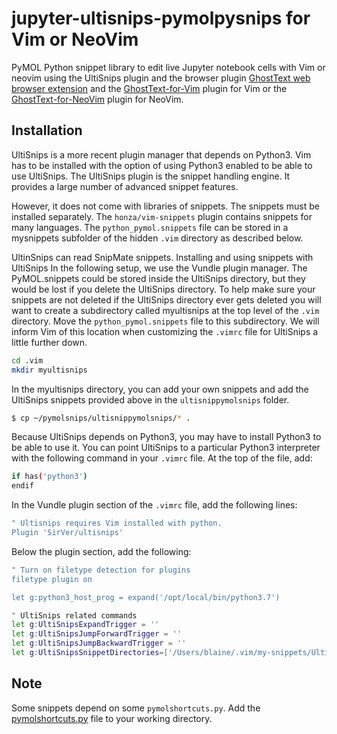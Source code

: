 # jupyter-ultisnips-pymolpysnips for Vim or NeoVim

PyMOL Python snippet library to edit live Jupyter notebook cells with Vim or neovim using the UltiSnips plugin and the browser plugin [GhostText web browser extension](https://github.com/fregante/GhostText) and the [GhostText-for-Vim](https://github.com/raghur/vim-ghost) plugin for Vim or the [GhostText-for-NeoVim](https://github.com/subnut/nvim-ghost.nvim) plugin for NeoVim. 


## Installation

UltiSnips is a more recent plugin manager that depends on Python3. 
Vim has to be installed with the option of using Python3 enabled to be able to use UltiSnips. 
The UltiSnips plugin is the snippet handling engine. 
It provides a large number of advanced snippet features. 

However, it does not come with libraries of snippets. 
The snippets must be installed separately. 
The `honza/vim-snippets` plugin contains snippets for many languages. 
The `python_pymol.snippets` file can be stored in a mysnippets subfolder of the hidden `.vim` directory as described below.

UltinSnips can read SnipMate snippets.
Installing and using snippets with UltiSnips
In the following setup, we use the Vundle plugin manager. 
The PyMOL.snippets could be stored inside the UltiSnips directory, but they would be lost if you delete the UltiSnips directory. 
To help make sure your snippets are not deleted if the UltiSnips directory ever gets deleted you will want to create a subdirectory called myultisnips at the top level of the `.vim` directory. 
Move the `python_pymol.snippets` file to this subdirectory. 
We will inform Vim of this location when customizing the `.vimrc` file for UltiSnips a little further down.

```bash
cd .vim
mkdir myultisnips
```

In the myultisnips directory, you can add your own snippets and add the UltiSnips snippets provided above in the `ultisnippymolsnips` folder.

```bash
$ cp ~/pymolsnips/ultisnippymolsnips/* .
```

Because UltiSnips depends on Python3, you may have to install Python3 to be able to use it. 
You can point UltiSnips to a particular Python3 interpreter with the following command in your `.vimrc` file. 
At the top of the file, add:

```bash
if has('python3')
endif
```

In the Vundle plugin section of the `.vimrc` file, add the following lines:

```bash
" Ultisnips requires Vim installed with python.
Plugin 'SirVer/ultisnips'
```

Below the plugin section, add the following:

```bash
" Turn on filetype detection for plugins
filetype plugin on

let g:python3_host_prog = expand('/opt/local/bin/python3.7')

" UltiSnips related commands
let g:UltiSnipsExpandTrigger = ''
let g:UltiSnipsJumpForwardTrigger = ''
let g:UltiSnipsJumpBackwardTrigger = ''
let g:UltiSnipsSnippetDirectories=['/Users/blaine/.vim/my-snippets/Ultisnips','UltiSnips']
```

## Note

Some snippets depend on some `pymolshortcuts.py`.
Add the [pymolshortcuts.py](https://github.com/MooersLab/pymolshortcuts) file to your working directory.

